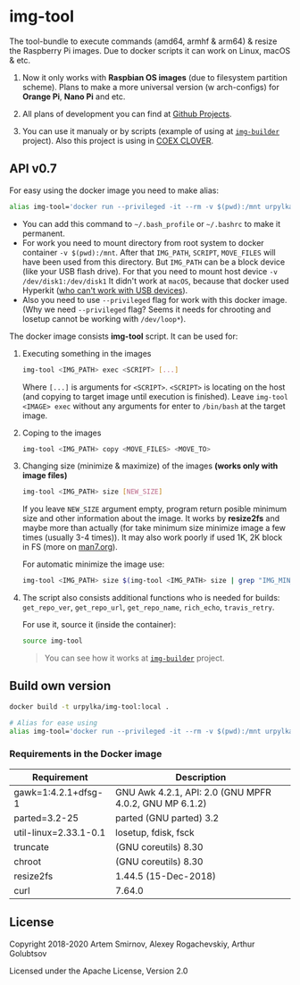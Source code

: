 # img-tool

The tool-bundle to execute commands (amd64, armhf &amp; arm64) &amp; resize the Raspberry Pi images. Due to docker scripts it can work on Linux, macOS & etc.

1. Now it only works with **Raspbian OS images** (due to filesystem partition scheme). Plans to make a more universal version (w arch-configs) for **Orange Pi**, **Nano Pi** and etc.

2. All plans of development you can find at [Github Projects](https://github.com/urpylka/img-tool/projects/1).

3. You can use it manualy or by scripts (example of using at [`img-builder`](https://github.com/urpylka/img-builder) project). Also this project is using in [COEX CLOVER](https://github.com/copterexpress/clover).

## API v0.7

For easy using the docker image you need to make alias:

```bash
alias img-tool='docker run --privileged -it --rm -v $(pwd):/mnt urpylka/img-tool:0.7 img-tool'
```

* You can add this command to `~/.bash_profile` or `~/.bashrc` to make it permanent.
* For work you need to mount directory from root system to docker container `-v $(pwd):/mnt`. After that `IMG_PATH`, `SCRIPT`, `MOVE_FILES` will have been used from this directory. But `IMG_PATH` can be a block device (like your USB flash drive). For that you need to mount host device `-v /dev/disk1:/dev/disk1` It didn't work at `macOS`, because that docker used Hyperkit ([who can't work with USB devices](https://github.com/moby/hyperkit/issues/149)).
* Also you need to use `--privileged` flag for work with this docker image. (Why we need `--privileged` flag? Seems it needs for chrooting and losetup cannot be working with `/dev/loop*`).

The docker image consists **img-tool** script. It can be used for:

1. Executing something in the images

    ```bash
    img-tool <IMG_PATH> exec <SCRIPT> [...]
    ```

    Where `[...]` is arguments for `<SCRIPT>`. `<SCRIPT>` is locating on the host (and copying to target image until execution is finished). Leave `img-tool <IMAGE> exec` without any arguments for enter to `/bin/bash` at the target image.

2. Coping to the images

    ```bash
    img-tool <IMG_PATH> copy <MOVE_FILES> <MOVE_TO>
    ```

3. Changing size (minimize & maximize) of the images **(works only with image files)**

    ```bash
    img-tool <IMG_PATH> size [NEW_SIZE]
    ```

    If you leave `NEW_SIZE` argument empty, program return posible minimum size and other information about the image. It works by **resize2fs** and maybe more than actually (for take minimum size minimize image a few times (usually 3-4 times)). It may also work poorly if used 1K, 2K block in FS (more on [man7.org](http://man7.org/linux/man-pages/man8/resize2fs.8.html)).

    For automatic minimize the image use:

    ```bash
    img-tool <IMG_PATH> size $(img-tool <IMG_PATH> size | grep "IMG_MIN_SIZE" | cut -b 15-)
    ```

4. The script also consists additional functions who is needed for builds: `get_repo_ver`, `get_repo_url`, `get_repo_name`, `rich_echo`, `travis_retry`.

    For use it, source it (inside the container):

    ```bash
    source img-tool
    ```

    > You can see how it works at [`img-builder`](https://github.com/urpylka/img-builder) project.

## Build own version

```bash
docker build -t urpylka/img-tool:local .

# Alias for ease using
alias img-tool='docker run --privileged -it --rm -v $(pwd):/mnt urpylka/img-tool:local img-tool'
```

### Requirements in the Docker image

Requirement | Description
--- | ---
gawk=1:4.2.1+dfsg-1 | GNU Awk 4.2.1, API: 2.0 (GNU MPFR 4.0.2, GNU MP 6.1.2)
parted=3.2-25 | parted (GNU parted) 3.2
util-linux=2.33.1-0.1 | losetup, fdisk, fsck
truncate | (GNU coreutils) 8.30
chroot | (GNU coreutils) 8.30
resize2fs | 1.44.5 (15-Dec-2018)
curl | 7.64.0

## License

Copyright 2018-2020 Artem Smirnov, Alexey Rogachevskiy, Arthur Golubtsov

Licensed under the Apache License, Version 2.0
